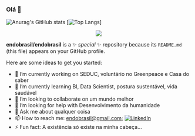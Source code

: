 ### Olá 👋

![Anurag's GitHub stats](https://github-readme-stats.vercel.app/api?username=endobrasil&show_icons=true&theme=cobalt)
[![Top Langs](https://github-readme-stats.vercel.app/api/top-langs/?username=endobrasil&hide_progress=false)]


 <p align="center">
  <img src="https://github-profile-trophy.vercel.app/?username=endobrasil&theme=dracula&row=2&no-bg=true&column=3&margin-w=15&margin-h=15" />
</p>


 
<!--https://github.com/anuraghazra/github-readme-stats-->

**endobrasil/endobrasil** is a ✨ _special_ ✨ repository because its `README.md` (this file) appears on your GitHub profile.

Here are some ideas to get you started:

- 🔭 I’m currently working on SEDUC, voluntário no Greenpeace e Casa do saber
- 🌱 I’m currently learning BI, Data Scientist, postura sustentável, vida saudável
- 👯 I’m looking to collaborate on um mundo melhor
- 🤔 I’m looking for help with Desenvolvimento da humanidade
- 💬 Ask me about qualquer coisa
- 📫 How to reach me: endobrasil@gmail.com; [![LinkedIn](https://img.shields.io/badge/LinkedIn-000?style=for-the-badge&logo=linkedin&logoColor=0E76A8)](https://www.linkedin.com/in/endobrasil/)
- ⚡ Fun fact: A existência só existe na minha cabeça...
